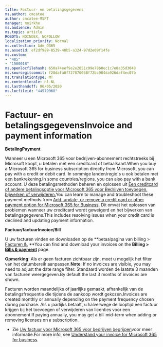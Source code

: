```yaml
---
title: Factuur- en betalingsgegevens
ms.author: cmcatee
author: cmcatee-MSFT
manager: mnirkhe
ms.audience: Admin
ms.topic: article
ROBOTS: NOINDEX, NOFOLLOW
localization_priority: Normal
ms.collection: Adm_O365
ms.assetid: ef2df989-8539-48b5-a324-97d2e09f14fe
ms.custom:
- "485"
- "1500018"
ms.openlocfilehash: 650a74eef9e2e2051c99e78b8ec1c7e8a35d3048
ms.sourcegitcommit: f28dafa0f727870038f72bc904da926daf4ec07b
ms.translationtype: MT
ms.contentlocale: nl-NL
ms.lasthandoff: 06/05/2020
ms.locfileid: "44579968"
---
```

# <a name="invoice-and-payment-information"></a><span data-ttu-id="2ef52-102">Factuur- en betalingsgegevens</span><span class="sxs-lookup"><span data-stu-id="2ef52-102">Invoice and payment information</span></span>

<span data-ttu-id="2ef52-103">**Betaling**</span><span class="sxs-lookup"><span data-stu-id="2ef52-103">**Payment**</span></span>

<span data-ttu-id="2ef52-104">Wanneer u een Microsoft 365 voor bedrijven-abonnement rechtstreeks bij Microsoft koopt, u betalen met een creditcard of betaalkaart.</span><span class="sxs-lookup"><span data-stu-id="2ef52-104">When you buy a Microsoft 365 for business subscription directly from Microsoft, you can pay with a credit or debit card.</span></span>  <span data-ttu-id="2ef52-105">In sommige landen/regio's u ook betalen met een bankrekening.</span><span class="sxs-lookup"><span data-stu-id="2ef52-105">In some countries/regions, you can also pay with a bank account.</span></span>  <span data-ttu-id="2ef52-106">U deze betalingsmethoden beheren en oplossen uit [Een creditcard of andere betalingsoptie voor Microsoft 365 voor Bedrijven toevoegen, bijwerken of verwijderen.](https://go.microsoft.com/fwlink/?linkid=2118133)</span><span class="sxs-lookup"><span data-stu-id="2ef52-106">You can learn to manage and troubleshoot these payment methods from [Add, update, or remove a credit card or other payment option for Microsoft 365 for Business](https://go.microsoft.com/fwlink/?linkid=2118133).</span></span>  <span data-ttu-id="2ef52-107">Dit omvat het oplossen van problemen wanneer uw creditcard wordt geweigerd en het bijwerken van betalingsgegevens.</span><span class="sxs-lookup"><span data-stu-id="2ef52-107">This includes resolving issues when your credit card is declined and updating payment information.</span></span>

<span data-ttu-id="2ef52-108">**Factuur/factuur**</span><span class="sxs-lookup"><span data-stu-id="2ef52-108">**Invoice/Bill**</span></span>

<span data-ttu-id="2ef52-109">U uw facturen vinden en downloaden op de \*\*betaalpagina van billing > [Facturen &.](https://go.microsoft.com/fwlink/p/?linkid=848039) \*\*</span><span class="sxs-lookup"><span data-stu-id="2ef52-109">You can find and download your invoices on the **Billing > [Bills & payment](https://go.microsoft.com/fwlink/p/?linkid=848039)** page.</span></span>  

<span data-ttu-id="2ef52-110">**Opmerking**: Als er geen facturen zichtbaar zijn, moet u mogelijk het filter van het datumbereik aanpassen.</span><span class="sxs-lookup"><span data-stu-id="2ef52-110">**Note**: If no invoices are visible, you may need to adjust the date range filter.</span></span>  <span data-ttu-id="2ef52-111">Standaard worden de laatste 3 maanden van facturen weergegeven.</span><span class="sxs-lookup"><span data-stu-id="2ef52-111">By default the last 3 months of invoices are shown.</span></span>

<span data-ttu-id="2ef52-112">Facturen worden maandelijks of jaarlijks gemaakt, afhankelijk van de betalingsfrequentie die tijdens de aankoop wordt gekozen.</span><span class="sxs-lookup"><span data-stu-id="2ef52-112">Invoices are created monthly or annually depending on the payment frequency chosen during purchase.</span></span>  <span data-ttu-id="2ef52-113">Als u jaarlijks betaalt, u halverwege de looptijd een factuur krijgen bij het toevoegen of verwijderen van licenties voor een abonnement.</span><span class="sxs-lookup"><span data-stu-id="2ef52-113">If paying annually, you may get a bill mid-term when adding or removing licenses on a subscription.</span></span>
 
- <span data-ttu-id="2ef52-114">Zie [Uw factuur voor Microsoft 365 voor bedrijven begrijpen](https://go.microsoft.com/fwlink/?linkid=2119101)voor meer informatie.</span><span class="sxs-lookup"><span data-stu-id="2ef52-114">For more info, see [Understand your invoice for Microsoft 365 for business](https://go.microsoft.com/fwlink/?linkid=2119101).</span></span>

